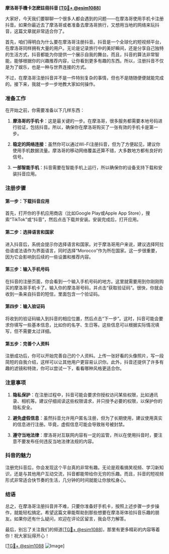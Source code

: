 **摩洛哥手機卡怎麽註冊抖音 [[TG💪+ @esim1088](https://t.me/s/esim1088)]**

大家好，今天我们要聊聊一个很多人都会遇到的问题——在摩洛哥使用手机卡注册抖音。如果你最近去了摩洛哥或者准备去摩洛哥旅行，又想用当地的网络来玩抖音，这篇文章就非常适合你了。

首先，咱们得明白为什么要在摩洛哥注册抖音。抖音是一个全球化的短视频平台，在摩洛哥同样拥有大量的用户。无论是记录旅行中的美好瞬间，还是分享自己独特的生活方式，抖音都能为你提供一个展示自我的舞台。而且，抖音的算法非常智能，能够根据你的兴趣推荐内容，让你看到更多有趣的东西。所以，注册抖音不仅是为了娱乐，也是一种与世界连接的方式。

不过，在摩洛哥注册抖音并不是一件特别复杂的事情，但也不是随随便便就能完成的。接下来，我就一步一步地教大家如何操作。

### 准备工作

在开始之前，你需要准备以下几样东西：

1. **摩洛哥的手机卡**：这是最关键的一步。在摩洛哥，很多服务都需要本地号码进行验证，包括抖音。所以，确保你在摩洛哥购买了一张有效的手机卡是第一步。
   
2. **稳定的网络连接**：虽然你可以通过Wi-Fi注册抖音，但为了方便起见，建议你使用手机数据流量。摩洛哥的移动网络覆盖还算不错，大多数地方都有良好的信号。

3. **一部智能手机**：抖音需要在智能手机上运行，所以确保你的设备支持下载和安装抖音应用。

### 注册步骤

#### 第一步：下载抖音应用

首先，打开你的手机应用商店（比如Google Play或Apple App Store），搜索“TikTok”或“抖音”，然后点击下载并安装。安装完成后，打开应用。

#### 第二步：选择语言和国家

进入抖音后，系统会提示你选择语言和国家。对于摩洛哥用户来说，建议选择阿拉伯语或法语作为界面语言，同时选择“Morocco”作为所在国家。这一步很重要，因为它会影响到后续的一些设置和推荐内容。

#### 第三步：输入手机号码

在抖音的注册页面，你会看到一个输入手机号码的地方。这里就需要用到你刚刚购买的摩洛哥手机卡了。输入你的摩洛哥号码，并点击“获取验证码”。很快，你就会收到一条来自抖音的短信，里面包含一个验证码。

#### 第四步：输入验证码

将收到的验证码输入到抖音的相应位置，然后点击“下一步”。这时，抖音可能会要求你填写一些基本信息，比如你的名字、生日等。这些信息可以根据实际情况填写，但不需要太过详细。

#### 第五步：完善个人资料

注册成功后，你可以开始完善自己的个人资料。上传一张好看的头像照片，写一段简短的自我介绍，这样可以让其他用户更容易认识你。此外，抖音还提供了许多有趣的滤镜和特效，你可以尝试一下，看看哪种风格更适合你。

### 注意事项

1. **隐私保护**：在注册过程中，抖音可能会要求你授权访问某些权限，比如通讯录、相机等。建议仔细阅读这些权限请求，并只授予必要的权限，以保护你的隐私安全。

2. **避免虚假信息**：虽然抖音允许用户匿名注册，但为了长期使用，建议使用真实的信息进行注册。毕竟，虚假信息可能会导致账号被封禁。

3. **遵守当地法律**：摩洛哥对互联网内容有一定的监管，所以在使用抖音时，要注意不要发布任何违反当地法律法规的内容。

### 抖音的魅力

注册完抖音后，你会发现这个平台真的非常有趣。无论是观看搞笑视频、学习新知识，还是与其他用户互动交流，抖音都能带给你无穷的乐趣。而且，抖音的短视频形式非常适合快节奏的生活，几分钟的时间就能让你放松身心。

### 结语

总之，在摩洛哥注册抖音并不难，只要你准备好手机卡，按照上述步骤一步步操作，就能轻松搞定。希望这篇文章能帮助到那些想要在摩洛哥体验抖音乐趣的朋友。如果你还有什么疑问，欢迎在评论区留言，我会尽力解答。

最后，别忘了关注我们的频道[[TG💪+ @esim1088](https://t.me/s/esim1088)]，那里有更多精彩的内容等着你！祝大家玩得开心！

[[TG💪+ @esim1088](https://t.me/s/esim1088) ![Image](https://i.postimg.cc/4NQfJmqS/Snipaste-2025-05-13-00-14-12.png)]